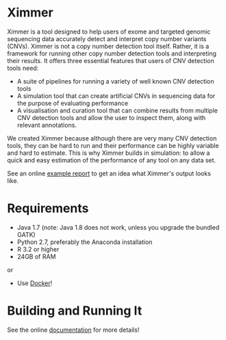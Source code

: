 Ximmer
======


Ximmer is a tool designed to help users of exome and targeted genomic
sequencing data accurately detect and interpret copy number variants (CNVs).
Ximmer is not a copy number detection tool itself. Rather, it is a framework
for running other copy number detection tools and interpreting their results.
It offers three essential features that users of CNV detection tools need:

 * A suite of pipelines for running a variety of well known CNV detection tools
 * A simulation tool that can create artificial CNVs in sequencing data for 
   the purpose of evaluating performance
 * A visualisation and curation tool that can combine results from multiple 
   CNV detection tools and allow the user to inspect them, along with 
   relevant annotations.

We created Ximmer because although there are very many CNV detection tools,
they can be hard to run and their performance can be highly variable and
hard to estimate. This is why Ximmer builds in simulation: to allow 
a quick and easy estimation of the performance of any tool on any data set.

See an online [example report](http://example.ximmer.org) to get an idea what 
Ximmer's output looks like.


Requirements
============

 * Java 1.7 (note: Java 1.8 does not work, unless you upgrade the bundled GATK)
 * Python 2.7, preferably the Anaconda installation
 * R 3.2 or higher
 * 24GB of RAM

or 

 * Use [Docker](https://ssadedin.github.io/ximmer/docker.html)!


Building and Running It
=======================

See the online [documentation](https://ssadedin.github.io/ximmer/) for more details!



